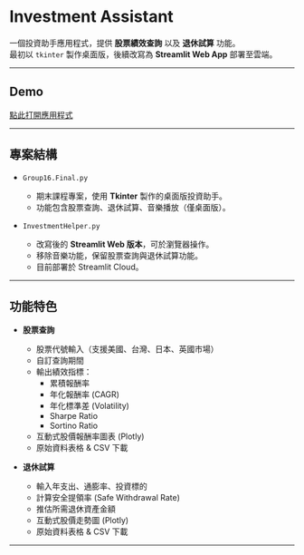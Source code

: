 # Investment Assistant

一個投資助手應用程式，提供 **股票績效查詢** 以及 **退休試算** 功能。  
最初以 `tkinter` 製作桌面版，後續改寫為 **Streamlit Web App** 部署至雲端。

---

## Demo

[點此打開應用程式](https://investmentassistant-6dyzzhzmkkxjhwar7qryhd.streamlit.app/)

---

## 專案結構

- `Group16.Final.py`  
  - 期末課程專案，使用 **Tkinter** 製作的桌面版投資助手。  
  - 功能包含股票查詢、退休試算、音樂播放（僅桌面版）。  

- `InvestmentHelper.py`  
  - 改寫後的 **Streamlit Web 版本**，可於瀏覽器操作。  
  - 移除音樂功能，保留股票查詢與退休試算功能。  
  - 目前部署於 Streamlit Cloud。  

---

## 功能特色

- **股票查詢**  
  - 股票代號輸入（支援美國、台灣、日本、英國市場）  
  - 自訂查詢期間  
  - 輸出績效指標：  
    - 累積報酬率  
    - 年化報酬率 (CAGR)  
    - 年化標準差 (Volatility)  
    - Sharpe Ratio  
    - Sortino Ratio  
  - 互動式股價報酬率圖表 (Plotly)  
  - 原始資料表格 & CSV 下載  

- **退休試算**  
  - 輸入年支出、通膨率、投資標的  
  - 計算安全提領率 (Safe Withdrawal Rate)  
  - 推估所需退休資產金額  
  - 互動式股價走勢圖 (Plotly)  
  - 原始資料表格 & CSV 下載  

---
